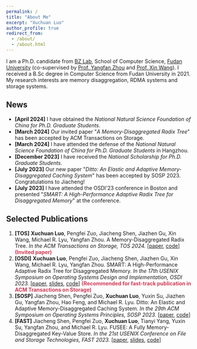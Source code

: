 ```yaml
---
permalink: /
title: "About Me"
excerpt: "Xuchuan Luo"
author_profile: true
redirect_from: 
  - /about/
  - /about.html
---
```


I am a Ph.D. candidate from [BZ Lab](https://appsrv.cse.cuhk.edu.hk/~yfzhou/), School of Computer Science, [Fudan University](https://www.fudan.edu.cn/en/) (co-supervised by [Prof. Yangfan Zhou](https://cs.fudan.edu.cn/3f/a9/c25909a278441/page.htm) and [Prof. Xin Wang](https://cs.fudan.edu.cn/3f/7e/c25906a278398/page.htm)). I received a B.Sc degree in Computer Science from Fudan University in 2021. My research interests are memory disaggregation, RDMA systems and storage systems.


News
---
* **[April 2024]** I have obtained the *National Natural Science Foundation of China for Ph.D. Graduate Students*.
* **[March 2024]** Our invited paper "*A Memory-Disaggregated Radix Tree*" has been accepted by ACM Transactions on Storage.
* **[March 2024]** I have attended the defense of the *National Natural Science Foundation of China for Ph.D. Graduate Students* in Hangzhou.
* **[December 2023]** I have received the *National Scholarship for Ph.D. Graduate Students*.
* **[July 2023]** Our new paper "*Ditto: An Elastic and Adaptive Memory-Disaggregated Caching System*" has been accepted by SOSP 2023. Congratulations to Jiacheng!
* **[July 2023]** I have attended the OSDI'23 conference in Boston and presented "*SMART: A High-Performance Adaptive Radix Tree for Disaggregated Memory*" at the conference.


Selected Publications
---
1. **[TOS]** **Xuchuan Luo**, Pengfei Zuo, Jiacheng Shen, Jiazhen Gu, Xin Wang, Michael R. Lyu, Yangfan Zhou. A Memory-Disaggregated Radix Tree. *In the ACM Transactions on Storage, TOS 2024.* [[paper](https://dl.acm.org/doi/10.1145/3664289), [code](https://github.com/dmemsys/SMART/tree/extended-version)] <span style="color:#d33954;">**(Invited paper)**</span>
2. **[OSDI]** **Xuchuan Luo**, Pengfei Zuo, Jiacheng Shen, Jiazhen Gu, Xin Wang, Michael R. Lyu, Yangfan Zhou. SMART: A High-Performance Adaptive Radix Tree for Disaggregated Memory. *In the 17th USENIX Symposium on Operating Systems Design and Implementation, OSDI 2023.* [[paper](https://www.usenix.org/system/files/osdi23-luo.pdf), [slides](https://www.usenix.org/system/files/osdi23_slides_luo.pdf), [code](https//github.com/dmemsys/SMART)] <span style="color:#d33954;">**(Recommended for fast-track publication in ACM Transactions on Storage)**</span>
3. **[SOSP]** Jiacheng Shen, Pengfei Zuo, **Xuchuan Luo**, Yuxin Su, Jiazhen Gu, Yangfan Zhou, Hao Feng, and Michael R. Lyu. Ditto: An Elastic and Adaptive Memory-Disaggregated Caching System. *In the 29th ACM Symposium on Operating Systems Principles, SOSP 2023.* [[paper](https://dl.acm.org/doi/10.1145/3600006.3613144), [code](https://github.com/dmemsys/Ditto)]
4. **[FAST]** Jiacheng Shen, Pengfei Zuo, **Xuchuan Luo**, Tianyi Yang, Yuxin Su, Yangfan Zhou, and Michael R. Lyu. FUSEE: A Fully Memory-Disaggregated Key-Value Store. *In the 21st USENIX Conference on File and Storage Technologies, FAST 2023.* [[paper](https://www.usenix.org/system/files/fast23-shen.pdf), [slides](https://www.usenix.org/sites/default/files/conference/protected-files/fast23_slides_shen.pdf), [code](https://github.com/dmemsys/FUSEE)]


